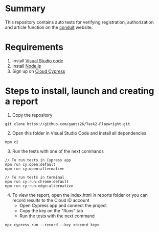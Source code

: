 # Summary

This repository contains auto tests for verifying registration, authorization and article function on the [conduit](https://conduit.realworld.how/) website.

# Requirements

1. Install [Visual Studio code](https://code.visualstudio.com/)
2. Install [Node.js](https://nodejs.org/en)
3. Sign up on [Cloud Cypress](https://cloud.cypress.io/)

# Steps to install, launch and creating a report

1. Copy the repository
```
git clone https://github.com/gantz26/Task2-Playwright.git
```

2. Open this folder in Visual Studio Code and install all dependencies
```
npm ci
```

3. Run the tests with one of the next commands
```
// To run tests in Cypress app
npm run cy:open:default
npm run cy:open:alternative

// To run tests in terminal
npm run cy:run:chrome:default
npm run cy:run:edge:alternative
```

4. To view the report, open the index.html in reports folder or you can record results to the Cloud ID account
    - Open Cypress app and connect the project
    - Copy the key on the "Runs" tab
    - Run the tests with the next command
```
npx cypress run --record --key <record key>
```